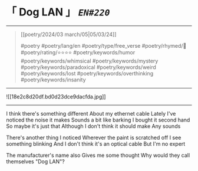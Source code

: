# &#12300; Dog LAN &#12301; *`EN#220`*

---

> [[poetry/2024/03 march/05|05/03/24]]
> 
> #poetry 
> #poetry/lang/en 
> #poetry/type/free_verse 
> #poetry/rhymed/🔴 
> #poetry/rating/⭐⭐⭐⭐ 
> #poetry/keywords/humor #poetry/keywords/whimsical #poetry/keywords/mystery #poetry/keywords/paradoxical #poetry/keywords/weird #poetry/keywords/lost #poetry/keywords/overthinking #poetry/keywords/insanity 

---

![[18e2c8d20df.bd0d23dce9dacfda.jpg]]

---

I think there's something different
About my ethernet cable
Lately I've noticed the noise it makes
Sounds a bit like barking
I bought it second hand
So maybe it's just that
Although I don't think it should make 
Any sounds

There's another thing I noticed
Wherever the paint is scratched off
I see something blinking
And I don't think it's an optical cable
But I'm no expert

The manufacturer's name also
Gives me some thought
Why would they call themselves
"Dog LAN"?